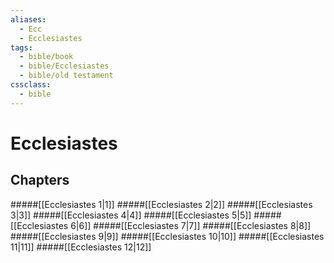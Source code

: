```yaml
---
aliases:
  - Ecc
  - Ecclesiastes
tags:
  - bible/book
  - bible/Ecclesiastes
  - bible/old testament
cssclass:
  - bible
---
```


# Ecclesiastes

## Chapters

#####[[Ecclesiastes 1|1]]
#####[[Ecclesiastes 2|2]]
#####[[Ecclesiastes 3|3]]
#####[[Ecclesiastes 4|4]]
#####[[Ecclesiastes 5|5]]
#####[[Ecclesiastes 6|6]]
#####[[Ecclesiastes 7|7]]
#####[[Ecclesiastes 8|8]]
#####[[Ecclesiastes 9|9]]
#####[[Ecclesiastes 10|10]]
#####[[Ecclesiastes 11|11]]
#####[[Ecclesiastes 12|12]]
